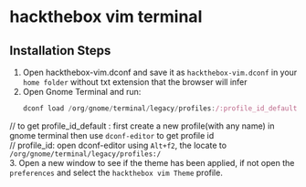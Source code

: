 # hackthebox vim terminal

## Installation Steps
1. Open hackthebox-vim.dconf and save it as `hackthebox-vim.dconf` in your `home folder` without txt extension that the browser will infer 
2. Open Gnome Terminal and run:
    ```js
    dconf load /org/gnome/terminal/legacy/profiles:/:profile_id_default/ < hackthebox-vim.dconf
    ```

// to get profile_id_default : first create a new profile(with any name) in gnome terminal then use `dconf-editor` to get profile id <br>
// profile_id: open dconf-editor using `Alt+f2`, the locate to `/org/gnome/terminal/legacy/profiles:/` 
<br>
3. Open a new window to see if the theme has been applied, if not open the `preferences` and select the `hackthebox vim Theme` profile.
